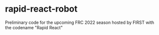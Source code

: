# rapid-react-robot
Preliminary code for the upcoming FRC 2022 season hosted by FIRST with the codename "Rapid React"
